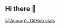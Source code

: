 ## Hi there 🎥
[![Anurag's GitHub stats](https://github-readme-stats.vercel.app/api?username=nakao53&count_private=true&show_icons=true&theme=nord)](https://github.com/anuraghazra/github-readme-stats)  

<!--
**nakao53/nakao53** is a ✨ _special_ ✨ repository because its `README.md` (this file) appears on your GitHub profile.

Here are some ideas to get you started:

- 🔭 I’m currently working on ...
- 🌱 I’m currently learning ...
- 👯 I’m looking to collaborate on ...
- 🤔 I’m looking for help with ...
- 💬 Ask me about ...
- 📫 How to reach me: ...
- 😄 Pronouns: ...
- ⚡ Fun fact: ...
-->
